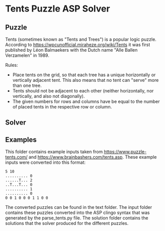 # Tents Puzzle ASP Solver

## Puzzle
Tents (sometimes known as "Tents and Trees") is a popular logic puzzle. According to https://wpcunofficial.miraheze.org/wiki/Tents it was first published by Léon Balmaekers with the Dutch name "Alle Ballen Verzamelen" in 1989.

Rules:

* Place tents on the grid, so that each tree has a unique horizontally or vertically adjacent tent. This also means that no tent can "serve" more than one tree.
* Tents should not be adjacent to each other (neither horizontally, nor vertically, and also not diagonally).
* The given numbers for rows and columns have be equal to the number of placed tents in the respective row or column.

## Solver
## Examples

This folder contains example inputs taken from https://www.puzzle-tents.com/ and https://www.brainbashers.com/tents.asp. These example inputs were converted into this format:

```
5 10
.......... 0
......T... 2
..T...T... 0
.......... 1
.......... 0
0 0 1 0 0 0 1 1 0 0
```

The converted puzzles can be found in the text folder. The input folder contains these puzzles converted into the ASP clingo syntax that was generated by the parse_tents.py file. The solution folder contains the solutions that the solver produced for the different puzzles.
